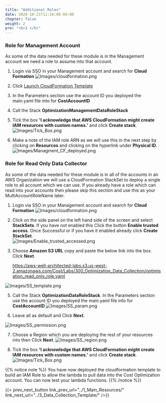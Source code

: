 ```yaml
---
title: "Additional Roles"
date: 2020-10-21T11:16:08-04:00
chapter: false
weight: 2
pre: "<b>2 </b>"
---
```


### Role for Management Account

As some of the data needed for these module is in the Management account we need a role to assume into that account. 


1. Login via SSO in your Management account and search for **Cloud Formation**
![Images/cloudformation.png](/Cost/300_Organization_Data_CUR_Connection/Images/cloudformation.png)

2. Click [Launch CloudFormation Template](https://console.aws.amazon.com/cloudformation/home#/stacks/new?&templateURL=https://aws-well-architected-labs.s3-us-west-2.amazonaws.com/Cost/Labs/300_Organization_Data_CUR_Connection/main.yaml)

5. In the Parameters section use the account ID you deployed the main.yaml file into for **CostAccountID**

6. Call the Stack **OptimizationManagementDataRoleStack**

7. Tick the box **'I acknowledge that AWS CloudFormation might create IAM resources with custom names.'** and click **Create stack**.
![Images/Tick_Box.png](/Cost/300_Optimization_Data_Collection/Images/Tick_Box.png)

8. Make a note of the IAM role ARN as we will use this in the next step by clicking on **Resources** and clicking on the hyperlink under **Physical ID**.
![Images/Managment_CF_deployed.png](/Cost/300_Optimization_Data_Collection/Images/Managment_CF_deployed.png)



### Role for Read Only Data Collector

As some of the data needed for these module is in all of the accounts in an AWS Organization we will use a CloudFormation StackSet to deploy a single role to all account which we can use. 
If you already have a role which can read into your accounts then please skip this section and use this as your MultiAccountRoleName later. 



1. Login via SSO in your Management account and search for **Cloud Formation**
![Images/cloudformation.png](/Cost/300_Organization_Data_CUR_Connection/Images/cloudformation.png)

2. Click on the side panel on the left hand side of the screen and select **StackSets**. If you have not enabled this Click the button **Enable trusted access**. Once Successful or if you have it enabled already click **Create StackSet**.  
![Images/Enable_trusted_accessed.png](/Cost/300_Optimization_Data_Collection/Images/Enable_trusted_accessed.png)

4. Choose **Amazon S3 URL** copy and paste the below link into the box. Click **Next**.

    https://aws-well-architected-labs.s3.us-west-2.amazonaws.com/Cost/Labs/300_Optimization_Data_Collection/optimisation_read_only_role.yaml

![Images/SS_template.png](/Cost/300_Optimization_Data_Collection/Images/SS_template.png)

5. Call the Stack **OptimizationDataRoleStack**. In the Parameters section use the account ID you deployed the main.yaml file into for **CostAccountID**
![Images/SS_param.png](/Cost/300_Optimization_Data_Collection/Images/SS_param.png)

6. Leave all as default and Click **Next**.

![Images/SS_permission.png](/Cost/300_Optimization_Data_Collection/Images/SS_permission.png)

7. Choose a Region which you are deploying the rest of your resources into then  Click **Next**.
![Images/SS_region.png](/Cost/300_Optimization_Data_Collection/Images/SS_region.png)

8. Tick the box **'I acknowledge that AWS CloudFormation might create IAM resources with custom names.'** and click **Create stack**.
![Images/Tick_Box.png](/Cost/300_Optimization_Data_Collection/Images/Tick_Box.png)



{{% notice note %}}
You have now deployed the cloudformation template to build an IAM Role to allow the lambda to pull data into the Cost Optimization account. You can now test your lambda functions. 
{{% /notice %}}


{{< prev_next_button link_prev_url="../1_Main_Resources/" link_next_url="../3_Data_Collection_Template/" />}}
